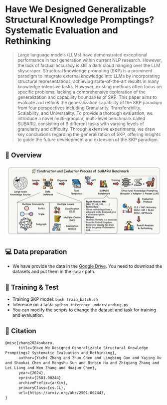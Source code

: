 # Have We Designed Generalizable Structural Knowledge Promptings? Systematic Evaluation and Rethinking

> Large language models (LLMs) have demonstrated exceptional performance in text generation within current NLP research. However, the lack of factual accuracy is still a dark cloud hanging over the LLM skyscraper. Structural knowledge prompting (SKP) is a prominent paradigm to integrate external knowledge into LLMs by incorporating structural representations, achieving state-of-the-art results in many knowledge-intensive tasks. However, existing methods often focus on specific problems, lacking a comprehensive exploration of the generalization and capability boundaries of SKP. This paper aims to evaluate and rethink the generalization capability of the SKP paradigm from four perspectives including Granularity, Transferability, Scalability, and Universality. To provide a thorough evaluation, we introduce a novel multi-granular, multi-level benchmark called SUBARU, consisting of 9 different tasks with varying levels of granularity and difficulty. Through extensive experiments, we draw key conclusions regarding the generalization of SKP, offering insights to guide the future development and extension of the SKP paradigm.

## 🌟 Overview
![](images/subaru.png)


## 💻 Data preparation

- We have provide the data in the [Google Drive](https://drive.google.com/file/d/1zprwx8X2E4r498iUZZob9afYhoPDT24j/view?usp=sharing). You need to download the datasets and put them in the `data/` path.

## 📕 Training & Test

- Training SKP model: `bash train_batch.sh`
- Inference on a task: `python inference_understanding.py`
- You can modify the scripts to change the dataset and task for training and evaluation.


## 🤝 Citation
```
@misc{zhang2024subaru,
      title={Have We Designed Generalizable Structural Knowledge Promptings? Systematic Evaluation and Rethinking}, 
      author={Yichi Zhang and Zhuo Chen and Lingbing Guo and Yajing Xu and Shaokai Chen and Mengshu Sun and Binbin Hu and Zhiqiang Zhang and Lei Liang and Wen Zhang and Huajun Chen},
      year={2024},
      eprint={2501.00244},
      archivePrefix={arXiv},
      primaryClass={cs.CL},
      url={https://arxiv.org/abs/2501.00244}, 
}
```